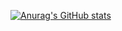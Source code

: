 [![Anurag's GitHub stats](https://github-readme-stats-uranusseven.vercel.app/api?username=uranusseven)](https://github.com/UranusSeven/github-readme-stats)

